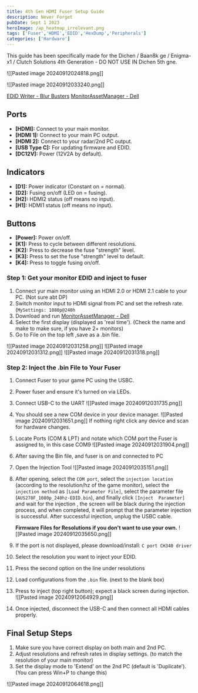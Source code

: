 ```yaml
---
title: 4th Gen HDMI Fuser Setup Guide
description: Never Forget
pubDate: Sept 1 2023
heroImage: /ap_heatmap_irrelevant.png
tags: ['Fuser','HDMI','EDID','HexDump','Peripherals']
categories: ['Hardware']
---
```


This guide has been specifically made for the Dichen / Baan8k ge / Enigma-x1 / Clutch Solutions 4th Generation - DO NOT USE IN Dichen 5th gne.

![[Pasted image 20240912024818.png]]

![[Pasted image 20240912033240.png]]

[EDID Writer - Blur Busters](https://www.monitortests.com/forum/Thread-EDID-DisplayID-Writer)
[MonitorAssetManager - Dell](https://www.dell.com/support/kbdoc/en-ie/000156229/using-monitor-asset-manager-version-2-6-to-read-extended-display-identification-data-edid-information)
## Ports

- **[HDMI]:** Connect to your main monitor.
- **[HDMI 1]:** Connect to your main PC output.
- **[HDMI 2]:** Connect to your radar/2nd PC output.
- **[USB Type C]:** For updating firmware and EDID.
- **[DC12V]:** Power (12V2A by default).
## Indicators

- **[D1]:** Power indicator (Constant on = normal).
- **[D2]:** Fusing on/off (LED on = fusing).
- **[H2]:** HDMI2 status (off means no input).
- **[H1]:** HDMI1 status (off means no input).
## Buttons

- **[Power]:** Power on/off.
- **[K1]:** Press to cycle between different resolutions.
- **[K2]:** Press to decrease the fuse "strength" level.
- **[K3]:** Press to set the fuse "strength" level to default.
- **[K4]:** Press to toggle fusing on/off.

### Step 1: Get your monitor EDID and inject to fuser

1. Connect yur main monitor using an HDMI 2.0 or HDMI 2.1 cable to your PC. (Not sure abt DP)
2. Switch monitor input to HDMI signal from PC and set the refresh rate. (`MySettings: 1080p@240h`
3. Download and run [MonitorAssetManager - Dell](https://www.dell.com/support/kbdoc/en-ie/000156229/using-monitor-asset-manager-version-2-6-to-read-extended-display-identification-data-edid-information)
5. Select the first display (displayed as 'real time'). (Check the name and make to make sure, if you have 2+ monitors)
6. Go to File on the top left ,save as a .bin file.
   
![[Pasted image 20240912031258.png]]
![[Pasted image 20240912031312.png]]
![[Pasted image 20240912031318.png]]
### Step 2: Inject the .bin File to Your Fuser

1. Connect Fuser to your game PC using the USBC.
2. Power fuser and ensure it's turned on via LEDs.
3. Connect USB-C to the UART
   ![[Pasted image 20240912031735.png]]
5. You should see a new COM device in your device manager.
   ![[Pasted image 20240912031651.png]]
   If nothing right click any device and scan for hardware changes.
8. Locate Ports (COM & LPT) and notate which COM port the Fuser is assigned to, in this case COM9
![[Pasted image 20240912031904.png]]
10. After  saving  the  Bin  file,  and fuser is on and connected to PC
11. Open the Injection Tool
![[Pasted image 20240912035151.png]]
12. After opening, select the `COM port`, select the `injection location` (according to the resolution/hz of the game monitor), select the` injection method` as `[Load Parameter File]`, select the parameter file (`AUS278F_1080p_240hz-EDID.bin`),  and  finally  click  `[Inject  Parameter]`  and  wait  for  the  injection  ,  the screen  will  be  black  during  the  injection  process,  and  when  completed,  it  will  prompt  that the parameter  injection  is  successful. After  successful  injection,  unplug  the  USBC  cable.

    **Firmware Files for Resolutions if you don't want to use your own.**
	![[Pasted image 20240912035650.png]]
14. If the port is not displayed, please download/install: `C port CH340 driver`
15. Select the resolution you want to inject your EDID.
16. Press the second option on the line under resolutions
17. Load configurations from the `.bin` file. (next to the blank box)
18. Press to inject (top right button); expect a black screen during injection.
![[Pasted image 20240912064929.png]]
19. Once injected, disconnect the USB-C and then connect all HDMI cables properly.
## Final Setup Steps

1. Make sure you have correct display on both main and 2nd PC.
2. Adjust resolutions and refresh rates in display settings. (to match the resolution of your main monitor)
3. Set the display mode to 'Extend' on the 2nd PC (default is 'Duplicate'). (You can press Win+P to change this)

![[Pasted image 20240912064618.png]]